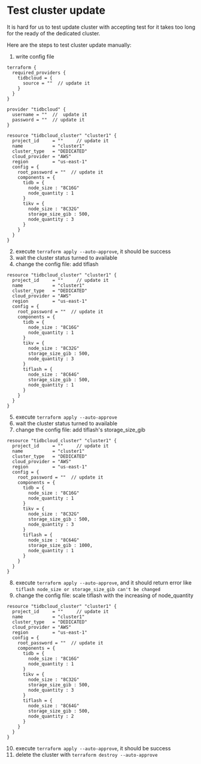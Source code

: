 # Test cluster update

It is hard for us to test update cluster with accepting test for it takes too long for the ready of the dedicated cluster.

Here are the steps to test cluster update manually:

1. write config file
```
terraform {
  required_providers {
    tidbcloud = {
      source = ""  // update it
    }
  }
}

provider "tidbcloud" {
  username = ""  //  update it
  password = ""  // update it
}

resource "tidbcloud_cluster" "cluster1" {
  project_id     = ""     // update it
  name           = "cluster1"
  cluster_type   = "DEDICATED"
  cloud_provider = "AWS"
  region         = "us-east-1"
  config = {
    root_password = ""  // update it
    components = {
      tidb = {
        node_size : "8C16G"
        node_quantity : 1
      }
      tikv = {
        node_size : "8C32G"
        storage_size_gib : 500,
        node_quantity : 3
      }
    }
  }
}
```

2. execute `terraform apply --auto-approve`, it should be success
3. wait the cluster status turned to available
4. change the config file: add tiflash
```
resource "tidbcloud_cluster" "cluster1" {
  project_id     = ""     // update it
  name           = "cluster1"
  cluster_type   = "DEDICATED"
  cloud_provider = "AWS"
  region         = "us-east-1"
  config = {
    root_password = ""  // update it
    components = {
      tidb = {
        node_size : "8C16G"
        node_quantity : 1
      }
      tikv = {
        node_size : "8C32G"
        storage_size_gib : 500,
        node_quantity : 3
      }
      tiflash = {
        node_size : "8C64G"
        storage_size_gib : 500,
        node_quantity : 1
      }
    }
  }
}
```
5. execute `terraform apply --auto-approve`
6. wait the cluster status turned to available
7. change the config file: add tiflash's storage_size_gib
```
resource "tidbcloud_cluster" "cluster1" {
  project_id     = ""     // update it
  name           = "cluster1"
  cluster_type   = "DEDICATED"
  cloud_provider = "AWS"
  region         = "us-east-1"
  config = {
    root_password = ""  // update it
    components = {
      tidb = {
        node_size : "8C16G"
        node_quantity : 1
      }
      tikv = {
        node_size : "8C32G"
        storage_size_gib : 500,
        node_quantity : 3
      }
      tiflash = {
        node_size : "8C64G"
        storage_size_gib : 1000,
        node_quantity : 1
      }
    }
  }
}
```
8. execute `terraform apply --auto-approve`, and it should return error like `tiflash node_size or storage_size_gib can't be changed`
9. change the config file: scale tiflash with the increasing of node_quantity
```
resource "tidbcloud_cluster" "cluster1" {
  project_id     = ""     // update it
  name           = "cluster1"
  cluster_type   = "DEDICATED"
  cloud_provider = "AWS"
  region         = "us-east-1"
  config = {
    root_password = ""  // update it
    components = {
      tidb = {
        node_size : "8C16G"
        node_quantity : 1
      }
      tikv = {
        node_size : "8C32G"
        storage_size_gib : 500,
        node_quantity : 3
      }
      tiflash = {
        node_size : "8C64G"
        storage_size_gib : 500,
        node_quantity : 2
      }
    }
  }
}
```
10. execute `terraform apply --auto-approve`, it should be success
11. delete the cluster with `terraform destroy --auto-approve`
